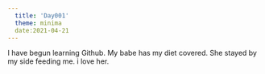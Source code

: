 ```yaml
---
  title: 'Day001'
  theme: minima
  date:2021-04-21
---
```


I have begun learning Github. My babe has my diet covered. She stayed by my side feeding me. i love her.
